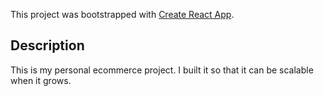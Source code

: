 This project was bootstrapped with [Create React App](https://github.com/facebook/create-react-app).

## Description
This is my personal ecommerce project. I built it so that it can be scalable when it grows.